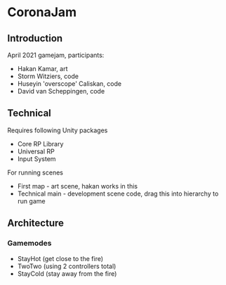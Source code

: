 # CoronaJam
## Introduction
April 2021 gamejam, participants:
* Hakan Kamar, art
* Storm Witziers, code
* Huseyin 'overscope' Caliskan, code
* David van Scheppingen, code

## Technical
Requires following Unity packages
* Core RP Library
* Universal RP
* Input System

For running scenes
* First map - art scene, hakan works in this
* Technical main - development scene code, drag this into hierarchy to run game

## Architecture
### Gamemodes
* StayHot (get close to the fire)
* TwoTwo (using 2 controllers total)
* StayCold (stay away from the fire)
